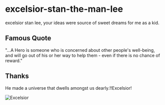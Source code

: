 # excelsior-stan-the-man-lee
excelsior stan lee, your ideas were source of sweet dreams for me as a kid.

## Famous Quote

"...A Hero is someone who is concerned about other people's well-being, and will go out of his or her way to help them - even if there is no chance of reward."

## Thanks

He made a universe that dwells amongst us dearly.!!Excelsior!


![Excelsior](http://legionofleia.com/wp-content/uploads/stan-lee-marvel-comics-comicbookcom-1070074-1280x0.jpeg)
